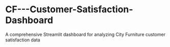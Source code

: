 # CF---Customer-Satisfaction-Dashboard
A comprehensive Streamlit dashboard for analyzing City Furniture customer satisfaction data 
